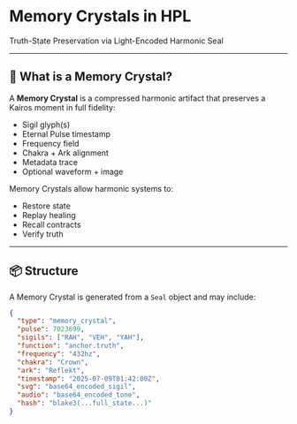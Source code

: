 # Memory Crystals in HPL  
Truth-State Preservation via Light-Encoded Harmonic Seal

---

## 💠 What is a Memory Crystal?

A **Memory Crystal** is a compressed harmonic artifact that preserves a Kairos moment in full fidelity:

- Sigil glyph(s)
- Eternal Pulse timestamp
- Frequency field
- Chakra + Ark alignment
- Metadata trace
- Optional waveform + image

Memory Crystals allow harmonic systems to:

- Restore state
- Replay healing
- Recall contracts
- Verify truth

---

## 📦 Structure

A Memory Crystal is generated from a `Seal` object and may include:

```json
{
  "type": "memory_crystal",
  "pulse": 7023699,
  "sigils": ["RAH", "VEH", "YAH"],
  "function": "anchor.truth",
  "frequency": "432hz",
  "chakra": "Crown",
  "ark": "Reflekt",
  "timestamp": "2025-07-09T01:42:00Z",
  "svg": "base64_encoded_sigil",
  "audio": "base64_encoded_tone",
  "hash": "blake3(...full_state...)"
}
